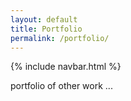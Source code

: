 ```yaml
---
layout: default
title: Portfolio
permalink: /portfolio/
---
```

{% include navbar.html %}

portfolio of other work
...

